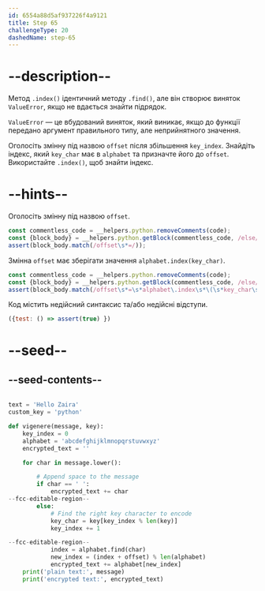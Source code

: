 ```yaml
---
id: 6554a88d5af937226f4a9121
title: Step 65
challengeType: 20
dashedName: step-65
---
```


# --description--

Метод `.index()` ідентичний методу `.find()`, але він створює виняток `ValueError`, якщо не вдається знайти підрядок.

`ValueError` — це вбудований виняток, який виникає, якщо до функції передано аргумент правильного типу, але неприйнятного значення.

Оголосіть змінну під назвою `offset` після збільшення `key_index`. Знайдіть індекс, який `key_char` має в `alphabet` та призначте його до `offset`. Використайте `.index()`, щоб знайти індекс.

# --hints--

Оголосіть змінну під назвою `offset`.

```js
const commentless_code = __helpers.python.removeComments(code);
const {block_body} = __helpers.python.getBlock(commentless_code, /else/);
assert(block_body.match(/offset\s*=/));
```

Змінна `offset` має зберігати значення `alphabet.index(key_char)`.

```js
const commentless_code = __helpers.python.removeComments(code);
const {block_body} = __helpers.python.getBlock(commentless_code, /else/);
assert(block_body.match(/offset\s*=\s*alphabet\.index\s*\(\s*key_char\s*\)/));
```

Код містить недійсний синтаксис та/або недійсні відступи.

```js
({test: () => assert(true) })
```

# --seed--

## --seed-contents--

```py

text = 'Hello Zaira'
custom_key = 'python'

def vigenere(message, key):
    key_index = 0
    alphabet = 'abcdefghijklmnopqrstuvwxyz'
    encrypted_text = ''

    for char in message.lower():

        # Append space to the message
        if char == ' ':
            encrypted_text += char
--fcc-editable-region--
        else:
            # Find the right key character to encode
            key_char = key[key_index % len(key)]
            key_index += 1

--fcc-editable-region--            
            index = alphabet.find(char)
            new_index = (index + offset) % len(alphabet)
            encrypted_text += alphabet[new_index]
    print('plain text:', message)
    print('encrypted text:', encrypted_text)

```
